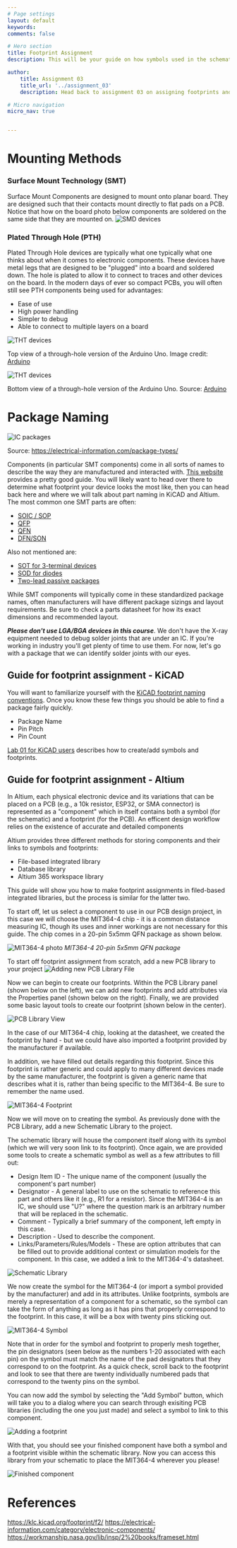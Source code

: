 ```yaml
---
# Page settings
layout: default
keywords:
comments: false

# Hero section
title: Footprint Assignment
description: This will be your guide on how symbols used in the schematic are assigned to footprints to be laid out on a PCB. We will go over what footprints are and their relationship to schematic symbols as well as a tutorial on how to conduct footprint assignments in both Altium and KiCAD.

author:
    title: Assignment 03
    title_url: '../assignment_03'
    description: Head back to assignment 03 on assigning footprints and Digikey part numbers

# Micro navigation
micro_nav: true


---
```


# Mounting Methods

### Surface Mount Technology (SMT)

 Surface Mount Components are designed to mount onto planar board. They are designed such that their contacts mount directly to flat pads on a PCB. Notice that how on the board photo below components are soldered on the same side that they are mounted on.
 ![SMD devices](/assignments/footprint_assignment/SMD.jpg)

### Plated Through Hole (PTH)

Plated Through Hole devices are typically what one typically what one thinks about when it comes to electronic components. These devices have metal legs that are designed to be "plugged" into a board and soldered down. The hole is plated to allow it to connect to traces and other devices on the board. In the modern days of ever so compact PCBs, you will often still see PTH components being used for advantages:

- Ease of use
- High power handling
- Simpler to debug
- Able to connect to multiple layers on a board

![THT devices](/assignments/footprint_assignment/THT.png)

Top view of a through-hole version of the Arduino Uno. Image credit: [Arduino](https://makeyouruno.arduino.cc/makeyouruno/module/projects/lesson/03-make-your-uno)

![THT devices](/assignments/footprint_assignment/THTBack.jpg)

Bottom view of a through-hole version of the Arduino Uno. Source: [Arduino](https://makeyouruno-visual.arduino.cc/#/uno)

# Package Naming

![IC packages](/assignments/footprint_assignment/ICPackages.png)

Source: <https://electrical-information.com/package-types/>

Components (in particular SMT components) come in all sorts of names to describe the way they are manufactured and interacted with. [This website](
https://electrical-information.com/package-types/) provides a pretty good guide. You will likely want to head over there to determine what footprint your device looks the most like, then you can head back here and where we will talk about part naming in KiCAD and Altium. The most common one SMT parts are often:

- [SOIC / SOP](https://electrical-information.com/package-types-sop/)
- [QFP](https://electrical-information.com/package-types-qfp/)
- [QFN](https://electrical-information.com/package-types-qfn/)
- [DFN/SON](https://electrical-information.com/package-types-son/)

Also not mentioned are:

- [SOT for 3-terminal devices](https://electrical-information.com/package-types-sot/)
- [SOD for diodes](https://electrical-information.com/package-types-sod/)
- [Two-lead passive packages](https://docs.google.com/presentation/d/10QRPF6858EfZPOW5FM3f_CHIkYbUx2v8jiR5cR8FtgU/edit#slide=id.p17)

While SMT components will typically come in these standardized package names, often manufacturers will have different package sizings and layout requirements. Be sure to check a parts datasheet for how its exact dimensions and recommended layout.

 ***Please don't use LGA/BGA devices in this course***. We don't have the X-ray equipment needed to debug solder joints that are under an IC. If you're working in industry you'll get plenty of time to use them. For now, let's go with a package that we can identify solder joints with our eyes.

## Guide for footprint assignment - KiCAD

You will want to familiarize yourself with the [KiCAD footprint naming conventions](https://klc.kicad.org/footprint/f2/). Once you know these few things you should be able to find a package fairly quickly.

- Package Name
- Pin Pitch
- Pin Count

[Lab 01 for KiCAD users](/labs/lab_01_KiCAD/#kicad-in-built-component-library) describes how to create/add symbols and footprints.

## Guide for footprint assignment - Altium

In Altium, each physical electronic device and its variations that can be placed on a PCB (e.g., a 10k resistor, ESP32, or SMA connector) is represented as a "component" which in itself contains both a symbol (for the schematic) and a footprint (for the PCB). An efficent design workflow relies on the existence of accurate and detailed components

Altium provides three different methods for storing components and their links to symbols and footprints:

- File-based integrated library
- Database library
- Altium 365 workspace library

This guide will show you how to make footprint assignments in filed-based integrated libraries, but the process is similar for the latter two.

To start off, let us select a component to use in our PCB design project, in this case we will choose the MIT364-4 chip - it is a common distance measuring IC, though its uses and inner workings are not necessary for this guide. The chip comes in a 20-pin 5x5mm QFN package as shown below.

![MIT364-4 photo](/assignments/footprint_assignment/MIT354-4ICPhoto.png)
*MIT364-4 20-pin 5x5mm QFN package*

To start off footprint assignment from scratch, add a new PCB library to your project
![Adding new PCB Library File](/assignments/footprint_assignment/CreatePCBLibrary.png)

Now we can begin to create our footprints. Within the PCB Library panel (shown below on the left), we can add new footprints and add attributes via the Properties panel (shown below on the right).
Finally, we are provided some basic layout tools to create our footprint (shown below in the center).

![PCB Library View](/assignments/footprint_assignment/PCBLibraryPanel.png)

 In the case of our MIT364-4 chip, looking at the datasheet, we created the footprint by hand - but we could have also imported a footprint provided by the manufacturer if available.

 In addition, we have filled out details regarding this footprint. Since this footprint is rather generic and could apply to many different devices made by the same manufacturer, the footprint is given a generic name that describes what it is, rather than being specific to the MIT364-4. Be sure to remember the name used.

![MIT364-4 Footprint](/assignments/footprint_assignment/MIT364-4Footprint.png)

Now we will move on to creating the symbol. As previously done with the PCB Library, add a new Schematic Library to the project.

The schematic library will house the component itself along with its symbol (which we will very soon link to its footprint). Once again, we are provided some tools to create a schematic symbol as well as a few attributes to fill out:

- Design Item ID - The unique name of the component (usually the component's part number)
- Designator - A general label to use on the schematic to reference this part and others like it (e.g., R1 for a resistor). Since the MIT364-4 is an IC, we should use "U?" where the question mark is an arbitrary number that will be replaced in the schematic.
- Comment - Typically a brief summary of the component, left empty in this case.
- Description - Used to describe the component.
- Links/Parameters/Rules/Models - These are option attributes that can be filled out to provide additional context or simulation models for the component. In this case, we added a link to the MIT364-4's datasheet.

![Schematic Library](/assignments/footprint_assignment/SchematicLibraryPanel.png)

We now create the symbol for the MIT364-4 (or import a symbol provided by the manufacturer) and add in its attributes. Unlike footprints, symbols are merely a representation of a component for a schematic, so the symbol can take the form of anything as long as it has pins that properly correspond to the footprint. In this case, it will be a box with twenty pins sticking out.

![MIT364-4 Symbol](/assignments/footprint_assignment/MIT364-4Symbol.png)

Note that in order for the symbol and footprint to properly mesh together, the pin designators (seen below as the numbers 1-20 associated with each pin) on the symbol must match the name of the pad designators that they correspond to on the footprint. As a quick check, scroll back to the footprint and look to see that there are twenty individually numbered pads that correspond to the twenty pins on the symbol.

You can now add the symbol by selecting the "Add Symbol" button, which will take you to a dialog where you can search through exisiting PCB libraries (including the one you just made) and select a symbol to link to this component.

![Adding a footprint](/assignments/footprint_assignment/AddFootprintProcess.png)

With that, you should see your finished component have both a symbol and a footprint visible within the schematic library. Now you can access this library from your schematic to place the MIT364-4 wherever you please!

![Finished component](/assignments/footprint_assignment/FinishedAssignment.png)

# References

<https://klc.kicad.org/footprint/f2/>
<https://electrical-information.com/category/electronic-components/>
<https://workmanship.nasa.gov/lib/insp/2%20books/frameset.html>
